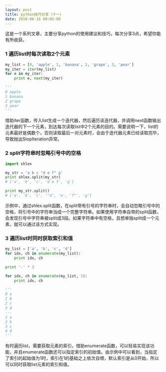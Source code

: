 ```yaml
---
layout: post
title: python技巧分享（十一）
date: 2018-06-16 00:05:00
---
```


这是一个系列文章，主要分享python的使用建议和技巧，每次分享3点，希望你能有所收获。

### 1 遍历list时每次读取2个元素

```python
my_list = [0, 'apple', 1, 'banana', 2, 'grape', 3, 'pear']
my_iter = iter(my_list)
for e in my_iter:
    print e, next(my_iter)

'''
0 apple
1 banana
2 grape
3 pear
'''
```

借助iter函数，传入list生成一个迭代器，然后遍历该迭代器，并调用next函数输出迭代器的下一个元素，到达每次读取list中2个元素的目的。需要说明一下，list的元素最好是偶数个，否则读取最后一对元素时，会由于迭代器元素已经读取完毕，导致抛出StopIteration异常。

### 2 split字符串时忽略引号中的空格

```python
import shlex

my_str = 'a b c "d e f" g'
print shlex.split(my_str)
# ['a', 'b', 'c', 'd e f', 'g']

print my_str.split()
# ['a', 'b', 'c', '"d', 'e', 'f"', 'g']
```

示例中，通过shlex.split函数，在split带有引号的字符串时，会自动忽略引号中的空格，将引号中的字符串当成一个完整字符串。如果使用字符串自带的split函数，会发现引号中字符串被split成3段。如果字符串中有空格，且想单独split成一个元素，就可以通过该方式实现。

### 3 遍历list时同时获取索引和值

```python
my_list = ['a', 'b', 'c', 'd']
for idx, ch in enumerate(my_list):
    print idx, ch

print '-' * 3

for idx, ch in enumerate(my_list, 1):
    print idx, ch

'''
0 a
1 b
2 c
3 d
---
1 a
2 b
3 c
4 d
'''
```

有时遍历list，需要获取元素的索引，借助enumerate函数，可以轻易实现该功能，并且enumerate函数还可以指定索引的初始值。由示例中可以看到，当指定了索引的起始值为1时，索引在1的基础之上依次自增，默认索引是从0开始，所以可以同时获取list元素的索引和值。

